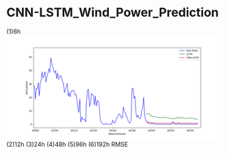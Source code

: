 # CNN-LSTM_Wind_Power_Prediction
(1)6h
![Image text](https://github.com/jlian2/CNN-LSTM_Wind_Power_Prediction/blob/master/figure/6h.png)
(2)12h
(3)24h
(4)48h
(5)96h
(6)192h
RMSE
